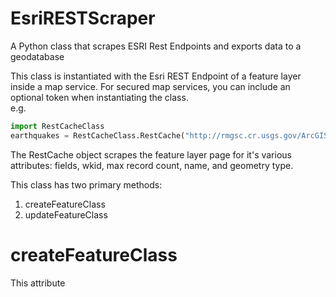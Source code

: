 EsriRESTScraper
===============

A Python class that scrapes ESRI Rest Endpoints and exports data to a geodatabase

This class is instantiated with the Esri REST Endpoint of a feature layer inside a map service.  For secured map services, you can include an optional token when instantiating the class. 
<br> e.g. 
```python
import RestCacheClass
earthquakes = RestCacheClass.RestCache("http://rmgsc.cr.usgs.gov/ArcGIS/rest/services/nhss_haz/MapServer/3")
```


The RestCache object scrapes the feature layer page for it's various attributes: fields, wkid, max record count, name, and geometry type.

This class has two primary methods:

1. createFeatureClass
2. updateFeatureClass

createFeatureClass
==================

This attribute


